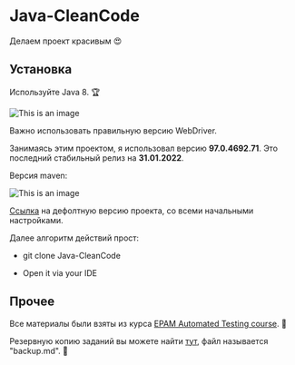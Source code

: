 # Java-CleanCode

Делаем проект красивым :heart_eyes:

## Установка

Используйте Java 8. :trophy:

![This is an image](https://i.ibb.co/LNW93hG/javaversion.png)

Важно использовать правильную версию WebDriver.

Занимаясь этим проектом, я использовал версию **97.0.4692.71**. Это последний стабильный релиз на **31.01.2022**.

Версия maven: 

![This is an image](https://i.ibb.co/kSLL33z/image.png)

[Ссылка](https://github.com/vitalliuss/aircompany) на дефолтную версию проекта, со всеми начальными настройками.

Далее алгоритм действий прост: 

* git clone Java-CleanCode

* Open it via your IDE

## Прочее

Все материалы были взяты из курса [EPAM Automated Testing course](https://training.epam.com/#!/Training/3044?lang=en). :test_tube:

Резервную копию заданий вы можете найти [тут](https://github.com/vitalliuss/automation-training.git), файл называется "backup.md". :file_folder: